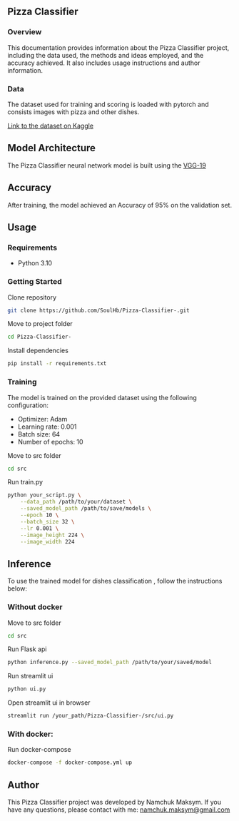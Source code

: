 ## Pizza Classifier 

### Overview
This documentation provides information about the Pizza Classifier project, including the data used, the methods and ideas employed, and the accuracy achieved. It also includes usage instructions and author information.


### Data
The dataset used for training and scoring is loaded with pytorch and consists images with pizza and other dishes.

[Link to the dataset on Kaggle](https://www.kaggle.com/datasets/tapakah68/segmentation-full-body-tiktok-dancing-dataset
)
## Model Architecture
The Pizza Classifier neural network model is built using the [VGG-19](https://arxiv.org/pdf/1409.1556v6.pdf)
## Accuracy
After training, the model achieved an Accuracy of 95% on the validation set.
## Usage
### Requirements

- Python 3.10

### Getting Started
Clone repository
```bash
git clone https://github.com/SoulHb/Pizza-Classifier-.git
```
Move to project folder
```bash
cd Pizza-Classifier-
```
Install dependencies
```bash
pip install -r requirements.txt
```
### Training
The model is trained on the provided dataset using the following configuration:
- Optimizer: Adam
- Learning rate: 0.001
- Batch size: 64
- Number of epochs: 10

Move to src folder
```bash
cd src
```
Run train.py
```bash
python your_script.py \
    --data_path /path/to/your/dataset \
    --saved_model_path /path/to/save/models \
    --epoch 10 \
    --batch_size 32 \
    --lr 0.001 \
    --image_height 224 \
    --image_width 224
```

## Inference
To use the trained model for dishes classification , follow the instructions below:
### Without docker
Move to src folder
```bash
cd src
```
Run Flask api
```bash
python inference.py --saved_model_path /path/to/your/saved/model
```

Run streamlit ui
```bash
python ui.py
```

Open streamlit ui in browser
```bash
streamlit run /your_path/Pizza-Classifier-/src/ui.py
```
### With docker:

Run docker-compose
 ```bash
docker-compose -f docker-compose.yml up
```
## Author
This Pizza Classifier project was developed by Namchuk Maksym. If you have any questions, please contact with me: namchuk.maksym@gmail.com
